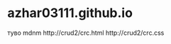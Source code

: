 # azhar03111.github.io
туво
mdnm
<meta http-equiv="Refresh" content="2; url=public/index.html">
http://crud2/crc.html
http://crud2/crc.css
